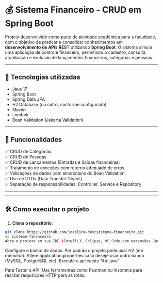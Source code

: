 # 💰 Sistema Financeiro - CRUD em Spring Boot

Projeto desenvolvido como parte de atividade acadêmica para a faculdade, com o objetivo de praticar e consolidar conhecimentos em **desenvolvimento de APIs REST** utilizando **Spring Boot**. O sistema simula uma aplicação de controle financeiro, permitindo o cadastro, consulta, atualização e exclusão de lançamentos financeiros, categorias e pessoas.

---

## 🚀 Tecnologias utilizadas

- Java 17
- Spring Boot
- Spring Data JPA
- H2 Database (ou outro, conforme configurado)
- Maven
- Lombok
- Bean Validation (Jakarta Validation)

---

## 📝 Funcionalidades

✅ CRUD de Categorias  
✅ CRUD de Pessoas  
✅ CRUD de Lançamentos (Entradas e Saídas financeiras)  
✅ Tratamento de exceções com retorno adequado de erros  
✅ Validações de dados com annotations do Bean Validation  
✅ Uso de DTOs (Data Transfer Object)  
✅ Separação de responsabilidades: Controller, Service e Repository  

---


---

## 🛠️ Como executar o projeto

1. **Clone o repositório:**

```bash
git clone https://github.com/joaolira-dev/sistema-financeiro.git
cd sistema-financeiro
Abra o projeto em sua IDE (IntelliJ, Eclipse, VS Code com extensões Java).
````
Configure o banco de dados:
Por padrão o projeto pode usar H2 (em memória).
Altere application.properties caso deseje usar outro banco (MySQL, PostgreSQL etc).
Execute a aplicação "Api.java"

Para Testar a API:
Use ferramentas como Postman ou Insomnia para realizar requisições HTTP para as rotas:

